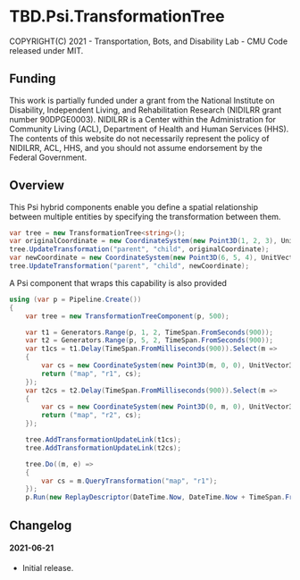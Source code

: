 ﻿# TBD.Psi.TransformationTree
COPYRIGHT(C) 2021 - Transportation, Bots, and Disability Lab - CMU
Code released under MIT.

## Funding
This work is partially funded under a grant from the National Institute on Disability, Independent Living, and Rehabilitation Research (NIDILRR grant number 90DPGE0003). NIDILRR is a Center within the Administration for Community Living (ACL), Department of Health and Human Services (HHS). The contents of this website do not necessarily represent the policy of NIDILRR, ACL, HHS, and you should not assume endorsement by the Federal Government.

## Overview
This Psi hybrid components enable you define a spatial relationship between multiple entities by specifying the transformation between them.
```csharp
var tree = new TransformationTree<string>();
var originalCoordinate = new CoordinateSystem(new Point3D(1, 2, 3), UnitVector3D.XAxis, UnitVector3D.YAxis, UnitVector3D.ZAxis);
tree.UpdateTransformation("parent", "child", originalCoordinate);
var newCoordinate = new CoordinateSystem(new Point3D(6, 5, 4), UnitVector3D.ZAxis, UnitVector3D.XAxis, UnitVector3D.YAxis);
tree.UpdateTransformation("parent", "child", newCoordinate);
```
A Psi component that wraps this capability is also provided
```csharp
using (var p = Pipeline.Create())
{
    var tree = new TransformationTreeComponent(p, 500);

    var t1 = Generators.Range(p, 1, 2, TimeSpan.FromSeconds(900));
    var t2 = Generators.Range(p, 5, 2, TimeSpan.FromSeconds(900));
    var t1cs = t1.Delay(TimeSpan.FromMilliseconds(900)).Select(m =>
    {
        var cs = new CoordinateSystem(new Point3D(m, 0, 0), UnitVector3D.XAxis, UnitVector3D.YAxis, UnitVector3D.ZAxis);
        return ("map", "r1", cs);
    });
    var t2cs = t2.Delay(TimeSpan.FromMilliseconds(900)).Select(m =>
    {
        var cs = new CoordinateSystem(new Point3D(0, m, 0), UnitVector3D.XAxis, UnitVector3D.YAxis, UnitVector3D.ZAxis);
        return ("map", "r2", cs);
    });

    tree.AddTransformationUpdateLink(t1cs);
    tree.AddTransformationUpdateLink(t2cs);

    tree.Do((m, e) =>
    {
        var cs = m.QueryTransformation("map", "r1");
    });
    p.Run(new ReplayDescriptor(DateTime.Now, DateTime.Now + TimeSpan.FromSeconds(2)));
```
## Changelog
#### 2021-06-21
- Initial release.
